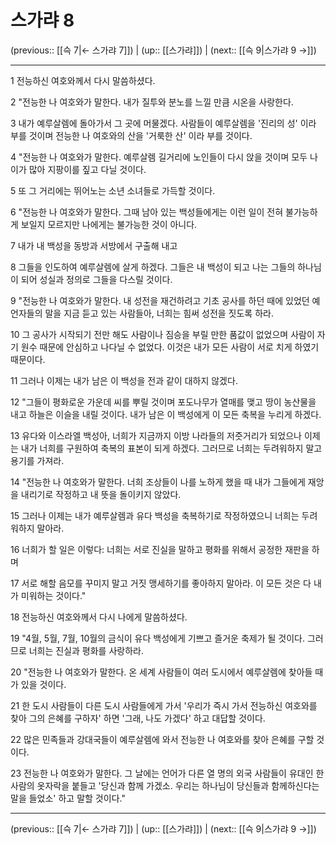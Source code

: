 # 스가랴 8

(previous:: [[슥 7|← 스가랴 7]]) | (up:: [[스가랴]]) | (next:: [[슥 9|스가랴 9 →]])

***




1 
전능하신 여호와께서 다시 말씀하셨다. 



2 
"전능한 나 여호와가 말한다. 내가 질투와 분노를 느낄 만큼 시온을 사랑한다. 



3 
내가 예루살렘에 돌아가서 그 곳에 머물겠다. 사람들이 예루살렘을 '진리의 성' 이라 부를 것이며 전능한 나 여호와의 산을 '거룩한 산' 이라 부를 것이다. 



4 
"전능한 나 여호와가 말한다. 예루살렘 길거리에 노인들이 다시 앉을 것이며 모두 나이가 많아 지팡이를 짚고 다닐 것이다. 



5 
또 그 거리에는 뛰어노는 소년 소녀들로 가득할 것이다. 



6 
"전능한 나 여호와가 말한다. 그때 남아 있는 백성들에게는 이런 일이 전혀 불가능하게 보일지 모르지만 나에게는 불가능한 것이 아니다. 



7 
내가 내 백성을 동방과 서방에서 구출해 내고 



8 
그들을 인도하여 예루살렘에 살게 하겠다. 그들은 내 백성이 되고 나는 그들의 하나님이 되어 성실과 정의로 그들을 다스릴 것이다. 



9 
"전능한 나 여호와가 말한다. 내 성전을 재건하려고 기초 공사를 하던 때에 있었던 예언자들의 말을 지금 듣고 있는 사람들아, 너희는 힘써 성전을 짓도록 하라. 



10 
그 공사가 시작되기 전만 해도 사람이나 짐승을 부릴 만한 품값이 없었으며 사람이 자기 원수 때문에 안심하고 나다닐 수 없었다. 이것은 내가 모든 사람이 서로 치게 하였기 때문이다. 



11 
그러나 이제는 내가 남은 이 백성을 전과 같이 대하지 않겠다. 



12 
"그들이 평화로운 가운데 씨를 뿌릴 것이며 포도나무가 열매를 맺고 땅이 농산물을 내고 하늘은 이슬을 내릴 것이다. 내가 남은 이 백성에게 이 모든 축복을 누리게 하겠다. 



13 
유다와 이스라엘 백성아, 너희가 지금까지 이방 나라들의 저줏거리가 되었으나 이제는 내가 너희를 구원하여 축복의 표본이 되게 하겠다. 그러므로 너희는 두려워하지 말고 용기를 가져라. 



14 
"전능한 나 여호와가 말한다. 너희 조상들이 나를 노하게 했을 때 내가 그들에게 재앙을 내리기로 작정하고 내 뜻을 돌이키지 않았다. 



15 
그러나 이제는 내가 예루살렘과 유다 백성을 축복하기로 작정하였으니 너희는 두려워하지 말아라. 



16 
너희가 할 일은 이렇다: 너희는 서로 진실을 말하고 평화를 위해서 공정한 재판을 하며 



17 
서로 해할 음모를 꾸미지 말고 거짓 맹세하기를 좋아하지 말아라. 이 모든 것은 다 내가 미워하는 것이다." 



18 
전능하신 여호와께서 다시 나에게 말씀하셨다. 



19 
"4월, 5월, 7월, 10월의 금식이 유다 백성에게 기쁘고 즐거운 축제가 될 것이다. 그러므로 너희는 진실과 평화를 사랑하라. 



20 
"전능한 나 여호와가 말한다. 온 세계 사람들이 여러 도시에서 예루살렘에 찾아들 때가 있을 것이다. 



21 
한 도시 사람들이 다른 도시 사람들에게 가서 '우리가 즉시 가서 전능하신 여호와를 찾아 그의 은혜를 구하자' 하면 '그래, 나도 가겠다' 하고 대답할 것이다. 



22 
많은 민족들과 강대국들이 예루살렘에 와서 전능한 나 여호와를 찾아 은혜를 구할 것이다. 



23 
전능한 나 여호와가 말한다. 그 날에는 언어가 다른 열 명의 외국 사람들이 유대인 한 사람의 옷자락을 붙들고 '당신과 함께 가겠소. 우리는 하나님이 당신들과 함께하신다는 말을 들었소' 하고 말할 것이다."

***

(previous:: [[슥 7|← 스가랴 7]]) | (up:: [[스가랴]]) | (next:: [[슥 9|스가랴 9 →]])
